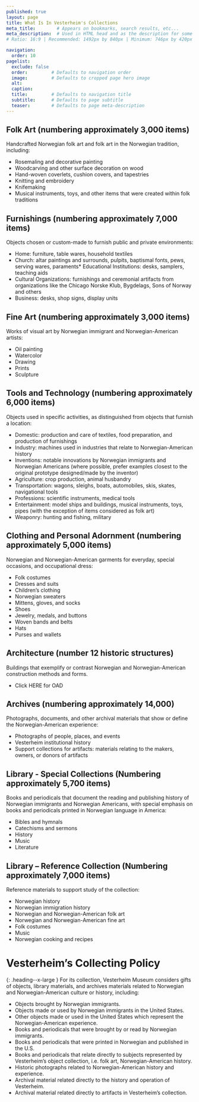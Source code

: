 ```yaml
---
published: true
layout: page
title: What Is In Vesterheim's Collections
meta_title:        # Appears on bookmarks, search results, etc...
meta_description:  # Used in HTML head and as the description for some search engines
# Ratio: 16:9 | Recommended: 1492px by 840px | Minimum: 746px by 420px

navigation:
  order: 10
pagelist:
  exclude: false
  order:         # Defaults to navigation order  
  image:         # Defaults to cropped page hero image
  alt:
  caption:
  title:         # Defaults to navigation title
  subtitle:      # Defaults to page subtitle
  teaser:        # Defaults to page meta-description   
---
```

Folk Art (numbering approximately 3,000 items)
----------------------------------------------
Handcrafted Norwegian folk art and folk art in the Norwegian tradition, including:

* Rosemaling and decorative painting
* Woodcarving and other surface decoration on wood
* Hand-woven coverlets, cushion covers, and tapestries
* Knitting and embroidery
* Knifemaking
* Musical instruments, toys, and other items that were created within folk traditions

Furnishings (numbering approximately 7,000 items)
-------------------------------------------------
Objects chosen or custom-made to furnish public and private environments:

* Home: furniture, table wares, household textiles
* Church: altar paintings and surrounds, pulpits, baptismal fonts, pews, serving wares, paraments* Educational Institutions: desks, samplers, teaching aids
* Cultural Organizations: furnishings and ceremonial artifacts from organizations like the Chicago Norske Klub, Bygdelags, Sons of Norway and others
* Business: desks, shop signs, display units

Fine Art (numbering approximately 3,000 items)
----------------------------------------------
Works of visual art by Norwegian immigrant and Norwegian-American artists: 

* Oil painting
* Watercolor
* Drawing
* Prints
* Sculpture

Tools and Technology (numbering approximately 6,000 items)
----------------------------------------------------------
Objects used in specific activities, as distinguished from objects that furnish a location:

* Domestic: production and care of textiles, food preparation, and production of furnishings
* Industry: machines used in industries that relate to Norwegian-American history
* Inventions: notable innovations by Norwegian immigrants and Norwegian Americans (where possible, prefer examples closest to the original prototype designed/made by the inventor)
* Agriculture: crop production, animal husbandry
* Transportation: wagons, sleighs, boats, automobiles, skis, skates, navigational tools
* Professions: scientific instruments, medical tools
* Entertainment: model ships and buildings, musical instruments, toys, pipes (with the exception of items considered as folk art)
* Weaponry: hunting and fishing, military

Clothing and Personal Adornment (numbering approximately 5,000 items)
---------------------------------------------------------------------
Norwegian and Norwegian-American garments for everyday, special occasions, and occupational dress:

* Folk costumes
* Dresses and suits
* Children’s clothing
* Norwegian sweaters
* Mittens, gloves, and socks
* Shoes
* Jewelry, medals, and buttons
* Woven bands and belts
* Hats
* Purses and wallets

Architecture (number 12 historic structures)
--------------------------------------------
Buildings that exemplify or contrast Norwegian and Norwegian-American construction methods and forms.

* Click HERE for OAD

Archives (numbering approximately 14,000)
-----------------------------------------
Photographs, documents, and other archival materials that show or define the Norwegian-American experience:

* Photographs of people, places, and events
* Vesterheim institutional history
* Support collections for artifacts: materials relating to the makers, owners, or donors of artifacts

Library - Special Collections (Numbering approximately 5,700 items)
-------------------------------------------------------------------
Books and periodicals that document the reading and publishing history of Norwegian immigrants and Norwegian Americans, with special emphasis on books and periodicals printed in Norwegian language in America: 

* Bibles and hymnals
* Catechisms and sermons
* History
* Music
* Literature

Library – Reference Collection (Numbering approximately 7,000 items)
--------------------------------------------------------------------
Reference materials to support study of the collection:

* Norwegian history
* Norwegian immigration history
* Norwegian and Norwegian-American folk art
* Norwegian and Norwegian-American fine art
* Folk costumes
* Music
* Norwegian cooking and recipes

Vesterheim’s Collecting Policy
==============================
{: .heading--x-large }
For its collection, Vesterheim Museum considers gifts of objects, library materials, and archives materials related to Norwegian and Norwegian-American culture or history, including:

* Objects brought by Norwegian immigrants.
* Objects made or used by Norwegian immigrants in the United States.
* Other objects made or used in the United States which represent the Norwegian-American experience.
* Books and periodicals that were brought by or read by Norwegian immigrants.
* Books and periodicals that were printed in Norwegian and published in the U.S.
* Books and periodicals that relate directly to subjects represented by Vesterheim’s object collection, i.e. folk art, Norwegian-American history.
* Historic photographs related to Norwegian-American history and experience.
* Archival material related directly to the history and operation of Vesterheim.
* Archival material related directly to artifacts in Vesterheim’s collection.